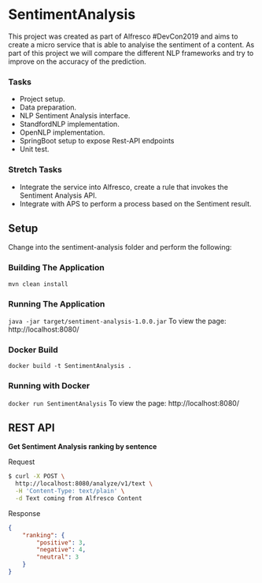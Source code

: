 # SentimentAnalysis
This project was created as part of Alfresco #DevCon2019 and aims to create a
micro service that is able to analyise the sentiment of a content. As part of
this project we will compare the different NLP frameworks and try to improve on
the accuracy of the prediction.

### Tasks  ###
* Project setup.
* Data preparation.
* NLP Sentiment Analysis interface.
* StandfordNLP implementation.
* OpenNLP implementation.
* SpringBoot setup to expose Rest-API endpoints
* Unit test.

### Stretch Tasks ###
* Integrate the service into Alfresco, create a rule that invokes the Sentiment Analysis API.
* Integrate with APS to perform a process based on the Sentiment result.

## Setup ##
Change into the sentiment-analysis folder and perform the following:
### Building The Application ###
```mvn clean install```
### Running The Application ###
```java -jar target/sentiment-analysis-1.0.0.jar```
To view the page: http://localhost:8080/
### Docker Build ###
```docker build -t SentimentAnalysis .```
### Running with Docker ###
```docker run SentimentAnalysis```
To view the page: http://localhost:8080/
## REST API ##

**Get Sentiment Analysis ranking by sentence**

Request

```bash
$ curl -X POST \
  http://localhost:8080/analyze/v1/text \
  -H 'Content-Type: text/plain' \
  -d Text coming from Alfresco Content
```

Response

```json
{
    "ranking": {
        "positive": 3,
        "negative": 4,
        "neutral": 3
    }
}
```
